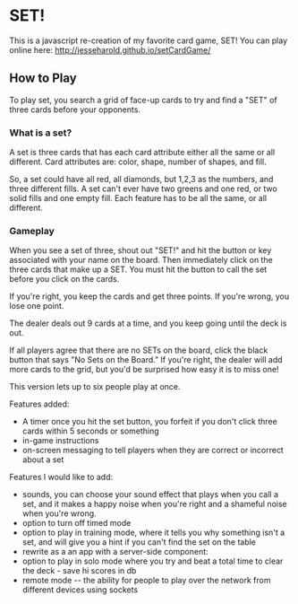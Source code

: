 # SET!

This is a javascript re-creation of my favorite card game, SET!
You can play online here: 
http://jesseharold.github.io/setCardGame/

## How to Play
To play set, you search a grid of face-up cards to try and find a "SET" of three cards before your opponents.

### What is a set?
A set is three cards that has each card attribute either all the same or all different. Card attributes are: color, shape, number of shapes, and fill.

So, a set could have all red, all diamonds, but 1,2,3 as the numbers, and three different fills. A set can't ever have two greens and one red, or two solid fills and one empty fill. Each feature has to be all the same, or all different.

### Gameplay
When you see a set of three, shout out "SET!" and hit the button or key associated with your name on the board. Then immediately click on the three cards that make up a SET. You must hit the button to call the set before you click on the cards.

If you're right, you keep the cards and get three points. If you're wrong, you lose one point.

The dealer deals out 9 cards at a time, and you keep going until the deck is out.

If all players agree that there are no SETs on the board, click the black button that says "No Sets on the Board." If you're right, the dealer will add more cards to the grid, but you'd be surprised how easy it is to miss one!

This version lets up to six people play at once. 

Features added:
 - A timer once you hit the set button, you forfeit if you don't click three cards within 5 seconds or something
 - in-game instructions
 - on-screen messaging to tell players when they are correct or incorrect about a set

Features I would like to add: 
 - sounds, you can choose your sound effect that plays when you call a set, and it makes a happy noise when you're right and a shameful noise when you're wrong. 
 - option to turn off timed mode
 - option to play in training mode, where it tells you why something isn't a set, and will give you a hint if you can't find the set on the table
 - rewrite as a an app with a server-side component:
 - option to play in solo mode where you try and beat a total time to clear the deck - save hi scores in db
 - remote mode -- the ability for people to play over the network from different devices using sockets
